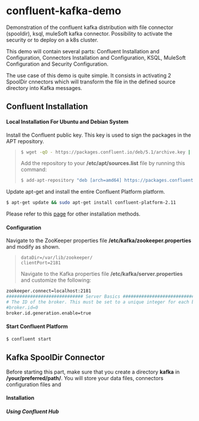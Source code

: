 # confluent-kafka-demo



Demonstration of the confluent kafka distribution with file connector (spooldir), ksql, muleSoft kafka connector. Possibility to activate the security or to deploy on a k8s cluster.

This demo will contain several parts: Confluent Installation and Configuration, Connectors Installation and Configuration, KSQL, MuleSoft Configuration and Security Configuration.

The use case of this demo is quite simple. It consists in activating 2 SpoolDir cnnectors which will transform the file in the defined source directory into Kafka messages.

## Confluent Installation

#### 	Local Installation For Ubuntu and Debian System

Install the Confluent public key. This key is used to sign the packages in the APT
repository.

> ```bash
> $ wget -qO - https://packages.confluent.io/deb/5.1/archive.key | sudo apt-key add -
> ```
>
> Add the repository to your **/etc/apt/sources.list** file by running this command:
>
> ```bash
> $ add-apt-repository "deb [arch=amd64] https://packages.confluent.io/deb/5.1 stable main"
> ```

Update apt-get and install the entire Confluent Platform platform.

```bash
$ apt-get update && sudo apt-get install confluent-platform-2.11
```

Please refer to this [page](https://docs.confluent.io/current/installation/installing_cp/index.html) for other installation methods.

#### 	Configuration

Navigate to the ZooKeeper properties file **/etc/kafka/zookeeper.properties** and modify as shown.

> ```
> dataDir=/var/lib/zookeeper/
> clientPort=2181
> ```
>
> Navigate to the Kafka properties file **/etc/kafka/server.properties** and customize the following:

```bash
zookeeper.connect=localhost:2181
############################# Server Basics #############################
# The ID of the broker. This must be set to a unique integer for each broker.
#broker.id=0
broker.id.generation.enable=true
```

#### 	Start Confluent Platform

```bash
$ confluent start
```



## Kafka SpoolDir Connector

Before starting this part, make sure that you create a directory **kafka** in **/your/preferred/path/**. You will store your data files, connectors configuration files and 

 

#### 	Installation

##### 			Using Confluent Hub